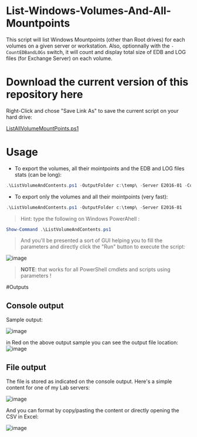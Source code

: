 # List-Windows-Volumes-And-All-Mountpoints
This script will list Windows Mountpoints (other than Root drives) for each volumes on a given server or workstation. 
Also, optionnally with the ```-CountEDBandLOGs``` switch, it will count and display total size of EDB and LOG files (for Exchange Server) on each volume.

# Download the current version of this repository here

Right-Click and chose "Save Link As" to save the current script on your hard drive:

[ListAllVolumeMountPoints.ps1](https://raw.githubusercontent.com/SammyKrosoft/List-Windows-Volumes-And-All-Mountpoints/main/ListAllVolumeMountPoints.ps1)

# Usage

- To export the volumes, all their mointpoints and the EDB and LOG files stats (can be long):
```powershell
.\ListVolumeAndContents.ps1 -OutputFolder c:\temp\ -Server E2016-01 -CountEDBandLOGs
```

- To export only the volumes and all their mointpoints (very fast):
```powershell
.\ListVolumeAndContents.ps1 -OutputFolder c:\temp\ -Server E2016-01
```

> Hint: type the following on Windows PowerAhell :

```powershell
Show-Command .\ListVolumeAndContents.ps1
```

>And you'll be presented a sort of GUI helping you to fill the parameters and directly click the "Run" button to execute the script:

![image](https://user-images.githubusercontent.com/33433229/119203569-55434c80-ba61-11eb-9d3d-f8449cd7dd40.png)

>**NOTE**: that works for all PowerShell cmdlets and scripts using parameters !

#Outputs

## Console output

Sample output:

![image](https://user-images.githubusercontent.com/33433229/119164649-a421bf80-ba2a-11eb-8fa2-9d1a834af576.png)


in Red on the above output sample you can see the output file location:
![image](https://user-images.githubusercontent.com/33433229/119164854-d501f480-ba2a-11eb-9975-3bad028f8855.png)

## File output

The file is stored as indicated on the console output. Here's a simple content for one of my Lab servers:

![image](https://user-images.githubusercontent.com/33433229/119180328-28317280-ba3e-11eb-80f0-499977d91eb6.png)

And you can format by copy/pasting the content or directly opening the CSV in Excel:

![image](https://user-images.githubusercontent.com/33433229/119181179-3c29a400-ba3f-11eb-98e4-b431a74257cc.png)
